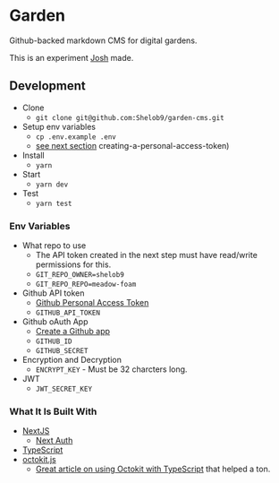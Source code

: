 # Garden

Github-backed markdown CMS for digital gardens.

This is an experiment [Josh](https://joshpress.net) made. 

## Development

- Clone
  - `git clone git@github.com:Shelob9/garden-cms.git`
- Setup env variables
  - `cp .env.example .env`
  - [see next section](#env-variables)
creating-a-personal-access-token)
- Install
  - `yarn`
- Start
  - `yarn dev`
- Test
  - `yarn test`

### Env Variables  

- What repo to use
  - The API token created in the next step must have read/write permissions for this.
  - `GIT_REPO_OWNER=shelob9`
  - `GIT_REPO_REPO=meadow-foam`
- Github API token
  - [Github Personal Access Token](https://docs.github.com/en/free-pro-team@latest/github/authenticating-to-github/)
  - `GITHUB_API_TOKEN`
- Github oAuth App
  - [Create a Github app](https://docs.github.com/en/free-pro-team@latest/developers/apps/creating-a-github-app)
  - `GITHUB_ID`
  - `GITHUB_SECRET`
- Encryption and Decryption
  - `ENCRYPT_KEY` - Must be 32 charcters long.
- JWT
  - `JWT_SECRET_KEY`

### What It Is Built With

- [NextJS](https://nextjs.org/)
  - [Next Auth](https://next-auth.js.org/)
- [TypeScript](https://www.typescriptlang.org/)
- [octokit.js](https://octokit.github.io/rest.js/v18)
  - [Great article on using Octokit with TypeScript](https://dev.to/lucis/how-to-push-files-programatically-to-a-repository-using-octokit-with-typescript-1nj0) that helped a ton.

